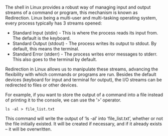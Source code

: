 The shell in Linux provides a robust way of managing input and output streams of a command or program, this mechanism is known as Redirection. Linux being a multi-user and multi-tasking operating system, every process typically has 3 streams opened:

- Standard Input (stdin) - This is where the process reads its input from. The default is the keyboard.
- Standard Output (stdout) - The process writes its output to stdout. By default, this means the terminal.
- Standard Error (stderr) - The process writes error messages to stderr. This also goes to the terminal by default.

Redirection in Linux allows us to manipulate these streams, advancing the flexibility with which commands or programs are run. Besides the default devices (keyboard for input and terminal for output), the I/O streams can be redirected to files or other devices.

For example, if you want to store the output of a command into a file instead of printing it to the console, we can use the ’>’ operator.

```
ls -al > file_list.txt
```

This command will write the output of ‘ls -al’ into ‘file_list.txt’, whether or not the file initially existed. It will be created if necessary, and if it already exists – it will be overwritten.